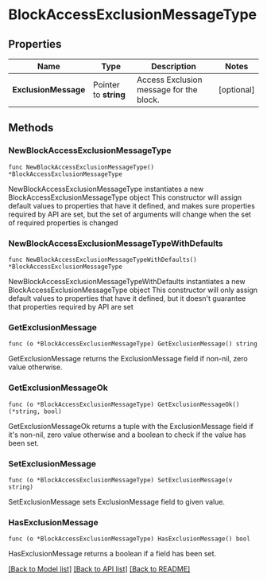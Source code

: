 # BlockAccessExclusionMessageType

## Properties

Name | Type | Description | Notes
------------ | ------------- | ------------- | -------------
**ExclusionMessage** | Pointer to **string** | Access Exclusion message for the block. | [optional] 

## Methods

### NewBlockAccessExclusionMessageType

`func NewBlockAccessExclusionMessageType() *BlockAccessExclusionMessageType`

NewBlockAccessExclusionMessageType instantiates a new BlockAccessExclusionMessageType object
This constructor will assign default values to properties that have it defined,
and makes sure properties required by API are set, but the set of arguments
will change when the set of required properties is changed

### NewBlockAccessExclusionMessageTypeWithDefaults

`func NewBlockAccessExclusionMessageTypeWithDefaults() *BlockAccessExclusionMessageType`

NewBlockAccessExclusionMessageTypeWithDefaults instantiates a new BlockAccessExclusionMessageType object
This constructor will only assign default values to properties that have it defined,
but it doesn't guarantee that properties required by API are set

### GetExclusionMessage

`func (o *BlockAccessExclusionMessageType) GetExclusionMessage() string`

GetExclusionMessage returns the ExclusionMessage field if non-nil, zero value otherwise.

### GetExclusionMessageOk

`func (o *BlockAccessExclusionMessageType) GetExclusionMessageOk() (*string, bool)`

GetExclusionMessageOk returns a tuple with the ExclusionMessage field if it's non-nil, zero value otherwise
and a boolean to check if the value has been set.

### SetExclusionMessage

`func (o *BlockAccessExclusionMessageType) SetExclusionMessage(v string)`

SetExclusionMessage sets ExclusionMessage field to given value.

### HasExclusionMessage

`func (o *BlockAccessExclusionMessageType) HasExclusionMessage() bool`

HasExclusionMessage returns a boolean if a field has been set.


[[Back to Model list]](../README.md#documentation-for-models) [[Back to API list]](../README.md#documentation-for-api-endpoints) [[Back to README]](../README.md)



